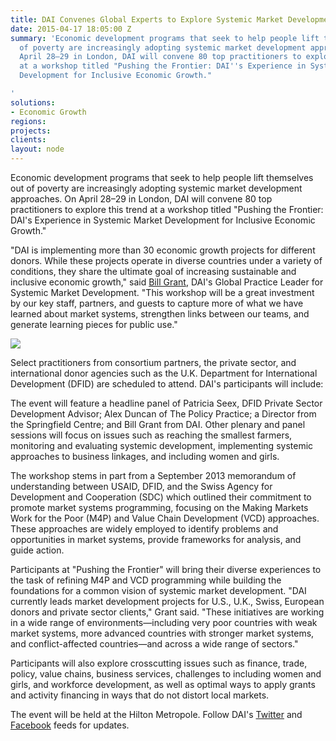 ```yaml
---
title: DAI Convenes Global Experts to Explore Systemic Market Development
date: 2015-04-17 18:05:00 Z
summary: 'Economic development programs that seek to help people lift themselves out
  of poverty are increasingly adopting systemic market development approaches. On
  April 28–29 in London, DAI will convene 80 top practitioners to explore this trend
  at a workshop titled "Pushing the Frontier: DAI''s Experience in Systemic Market
  Development for Inclusive Economic Growth."

'
solutions:
- Economic Growth
regions: 
projects: 
clients: 
layout: node
---
```


Economic development programs that seek to help people lift themselves out of poverty are increasingly adopting systemic market development approaches. On April 28–29 in London, DAI will convene 80 top practitioners to explore this trend at a workshop titled "Pushing the Frontier: DAI's Experience in Systemic Market Development for Inclusive Economic Growth."

"DAI is implementing more than 30 economic growth projects for different donors. While these projects operate in diverse countries under a variety of conditions, they share the ultimate goal of increasing sustainable and inclusive economic growth," said [Bill Grant][1], DAI's Global Practice Leader for Systemic Market Development. "This workshop will be a great investment by our key staff, partners, and guests to capture more of what we have learned about market systems, strengthen links between our teams, and generate learning pieces for public use."

![][2]

Select practitioners from consortium partners, the private sector, and international donor agencies such as the U.K. Department for International Development (DFID) are scheduled to attend. DAI's participants will include:

The event will feature a headline panel of Patricia Seex, DFID Private Sector Development Advisor; Alex Duncan of The Policy Practice; a Director from the Springfield Centre; and Bill Grant from DAI. Other plenary and panel sessions will focus on issues such as reaching the smallest farmers, monitoring and evaluating systemic development, implementing systemic approaches to business linkages, and including women and girls.

The workshop stems in part from a September 2013 memorandum of understanding between USAID, DFID, and the Swiss Agency for Development and Cooperation (SDC) which outlined their commitment to promote market systems programming, focusing on the Making Markets Work for the Poor (M4P) and Value Chain Development (VCD) approaches. These approaches are widely employed to identify problems and opportunities in market systems, provide frameworks for analysis, and guide action.

Participants at "Pushing the Frontier" will bring their diverse experiences to the task of refining M4P and VCD programming while building the foundations for a common vision of systemic market development. "DAI currently leads market development projects for U.S., U.K., Swiss, European donors and private sector clients," Grant said. "These initiatives are working in a wide range of environments—including very poor countries with weak market systems, more advanced countries with stronger market systems, and conflict-affected countries—and across a wide range of sectors."

Participants will also explore crosscutting issues such as finance, trade, policy, value chains, business services, challenges to including women and girls, and workforce development, as well as optimal ways to apply grants and activity financing in ways that do not distort local markets.

The event will be held at the Hilton Metropole. Follow DAI's [Twitter][3] and [Facebook][4] feeds for updates.

[1]: /who-we-are/our-team/bill-grant
[2]: /assets/images/news/preview.jpg
[3]: https://twitter.com/DAIGlobal
[4]: https://www.facebook.com/DAIGlobal
